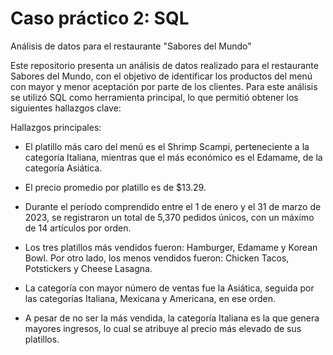 # Caso práctico 2: SQL 

Análisis de datos para el restaurante "Sabores del Mundo"

Este repositorio presenta un análisis de datos realizado para el restaurante Sabores del Mundo, con el objetivo de identificar los productos del menú con mayor y menor aceptación por parte de los clientes. Para este análisis se utilizó SQL como herramienta principal, lo que permitió obtener los siguientes hallazgos clave:

Hallazgos principales:

- El platillo más caro del menú es el Shrimp Scampi, perteneciente a la categoría Italiana, mientras que el más económico es el Edamame, de la categoría Asiática.

- El precio promedio por platillo es de $13.29.

- Durante el período comprendido entre el 1 de enero y el 31 de marzo de 2023, se registraron un total de 5,370 pedidos únicos, con un máximo de 14 artículos por orden.

- Los tres platillos más vendidos fueron: Hamburger, Edamame y Korean Bowl.
Por otro lado, los menos vendidos fueron: Chicken Tacos, Potstickers y Cheese Lasagna.

- La categoría con mayor número de ventas fue la Asiática, seguida por las categorías Italiana, Mexicana y Americana, en ese orden.

- A pesar de no ser la más vendida, la categoría Italiana es la que genera mayores ingresos, lo cual se atribuye al precio más elevado de sus platillos.

